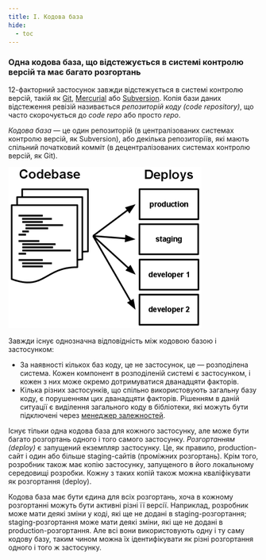 ```yaml
---
title: I. Кодова база
hide:
  - toc
---
```

### Одна кодова база, що відстежується в системі контролю версій та має багато розгортань

12-факторний застосунок завжди відстежується в системі контролю версій, такій як [Git](http://git-scm.com/), [Mercurial](https://www.mercurial-scm.org/) або [Subversion](http://subversion.apache.org/). Копія бази даних відстеження ревізій називається *репозиторій коду (code repository)*, що часто скорочується до *code repo* або просто *repo*.

*Кодова база* — це один репозиторій (в централізованих системах контролю версій, як Subversion), або декілька репозиторіїв, які мають спільний початковий комміт (в децентралізованих системах контролю версій, як Git).

![Одна кодова база — багато розгортань](images/codebase-deploys.png)

Завжди існує однозначна відповідність між кодовою базою і застосунком:

* За наявності кількох баз коду, це не застосунок, це — розподілена система. Кожен компонент в розподіленій системі є застосунком, і кожен з них може окремо дотримуватися дванадцяти факторів.
* Кілька різних застосунків, що спільно використовують загальну базу коду, є порушенням цих дванадцяти факторів. Рішенням в даній ситуації є виділення загального коду в бібліотеки, які можуть бути підключені через [менеджер залежностей](./dependencies.md).

Існує тільки одна кодова база для кожного застосунку, але може бути багато розгортань одного і того самого застосунку. *Розгортанням (deploy)* є запущений екземпляр застосунку. Це, як правило, production-сайт і один або більше staging-сайтів (проміжних розгортань). Крім того, розробник також має копію застосунку, запущеного в його локальному середовищі розробки. Кожну з таких копій також можна кваліфікувати як розгортання (deploy).

Кодова база має бути єдина для всіх розгортань, хоча в кожному розгортанні можуть бути активні різні її версії. Наприклад, розробник може мати деякі зміни у коді, які ще не додані в staging-розгортання; staging-розгортання може мати деякі зміни, які ще не додані в production-розгортання. Але всі вони використовують одну і ту саму кодову базу, таким чином можна їх ідентифікувати як різні розгортання одного і того ж застосунку.
